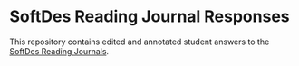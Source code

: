 # SoftDes Reading Journal Responses

This repository contains edited and annotated student answers to the [SoftDes Reading Journals](https://github.com/sd17spring/ReadingJournal).

